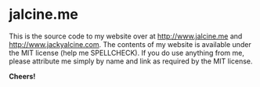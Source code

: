 # jalcine.me

This is the source code to my website over at http://www.jalcine.me and
http://www.jackyalcine.com. The contents of my website is available under the
MIT license (help me SPELLCHECK). If you do use anything from me, please
attribute me simply by name and link as required by the MIT license.

**Cheers!**
